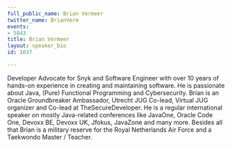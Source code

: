 ```yaml
---
full_public_name: Brian Vermeer
twitter_name: BrianVerm
events:
- 5843
title: Brian Vermeer
layout: speaker_bio
id: 1037

---
```

Developer Advocate for Snyk and Software Engineer with over 10 years of hands-on experience in creating and maintaining software. He is passionate about Java, (Pure) Functional Programming and Cybersecurity. Brian is an Oracle Groundbreaker Ambassador, Utrecht JUG Co-lead, Virtual JUG organizer and Co-lead at TheSecureDeveloper. He is a regular international speaker on mostly Java-related conferences like JavaOne, Oracle Code One, Devoxx BE, Devoxx UK, Jfokus, JavaZone and many more. Besides all that Brian is a military reserve for the Royal Netherlands Air Force and a Taekwondo Master / Teacher.